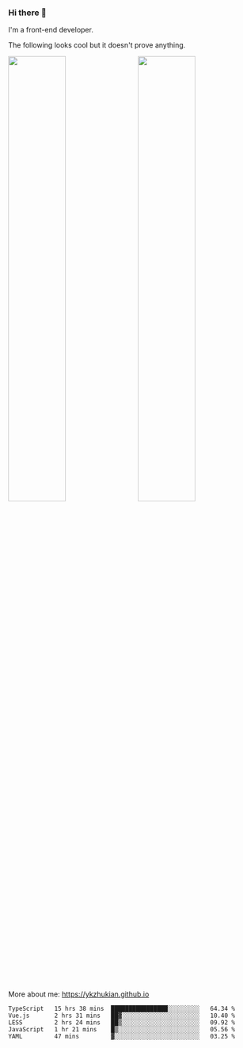 ### Hi there 👋

I'm a front-end developer.

The following looks cool but it doesn't prove anything.

[<img align="right" width="48%" src="https://github-readme-stats.vercel.app/api?username=ykzhukian&show_icons=true&theme=dracula">](https://github.com/anuraghazra/github-readme-stats)

[<img width="48%" src="https://github-readme-stats.vercel.app/api/top-langs/?username=ykzhukian&layout=compact&theme=dracula">](https://github.com/anuraghazra/github-readme-stats)

More about me: 
https://ykzhukian.github.io

<!--START_SECTION:waka-->
```text
TypeScript   15 hrs 38 mins  ████████████████░░░░░░░░░   64.34 % 
Vue.js       2 hrs 31 mins   ██▓░░░░░░░░░░░░░░░░░░░░░░   10.40 % 
LESS         2 hrs 24 mins   ██▒░░░░░░░░░░░░░░░░░░░░░░   09.92 % 
JavaScript   1 hr 21 mins    █▒░░░░░░░░░░░░░░░░░░░░░░░   05.56 % 
YAML         47 mins         ▓░░░░░░░░░░░░░░░░░░░░░░░░   03.25 % 
```
<!--END_SECTION:waka-->
